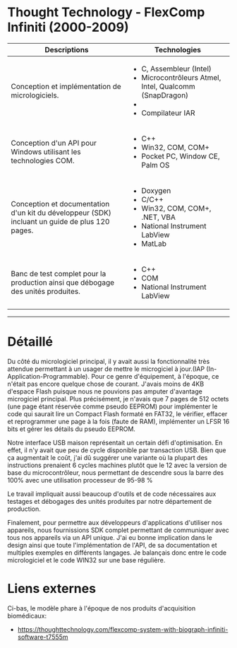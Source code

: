 # Thought Technology - FlexComp Infiniti (2000-2009)

| Descriptions | Technologies |
|--------------|--------------|
| Conception et implémentation de micrologiciels. | <ul><li>C, Assembleur (Intel)</li><li>Microcontrôleurs Atmel, Intel, Qualcomm (SnapDragon)<li><li>Compilateur IAR</li></ul> |
| Conception d'un API pour Windows utilisant les technologies COM. | <ul><li>C++</li><li>Win32, COM, COM+</li><li>Pocket PC, Window CE, Palm OS</li></ul> |
| Conception et documentation d'un kit du développeur (SDK) incluant un guide de plus 120 pages. | <ul><li>Doxygen</li><li>C/C++</li><li>Win32, COM, COM+, .NET, VBA</li><li>National Instrument LabView</li><li>MatLab</li></ul> |
| Banc de test complet pour la production ainsi que débogage des unités produites. | <ul><li>C++</li><li>COM</li><li>National Instrument LabView</li></ul> |

---------------------------------------------------------------------------------------------------------------------

# Détaillé

Du côté du micrologiciel principal, il y avait aussi la fonctionnalité très attendue permettant à un usager de mettre le microgiciel à jour.(IAP (In-Application-Programmable). Pour ce genre d'équipement, à l'époque, ce n'était pas encore quelque chose de courant. J'avais moins de 4KB d'espace Flash puisque nous ne pouvions pas amputer d'avantage microgiciel principal. Plus précisément, je n'avais que 7 pages de 512 octets (une page étant réservée comme pseudo EEPROM) pour implémenter le code qui saurait lire un Compact Flash formaté en FAT32, le vérifier, effacer et reprogrammer une page à la fois (faute de RAM), implémenter un LFSR 16 bits et gérer les détails du pseudo EEPROM.

Notre interface USB maison représentait un certain défi d'optimisation. En effet, il n'y avait que peu de cycle disponible par transaction USB. Bien que ça augmentait le coût, j'ai dû suggérer une variante où la plupart des instructions prenaient 6 cycles machines plutôt que le 12 avec la version de base du microcontrôleur, nous permettant de descendre sous la barre des 100% avec une utilisation processeur de 95-98 %

Le travail impliquait aussi beaucoup d'outils et de code nécessaires aux testages et débogages des unités produites par notre département de production.

Finalement, pour permettre aux développeurs d'applications d'utiliser nos appareils, nous fournissions SDK complet permettant de communiquer avec tous nos appareils via un API unique. J'ai eu bonne implication dans le design ainsi que toute l'implémentation de l'API, de sa documentation et multiples exemples en différents langages. Je balançais donc entre le code micrologiciel et le code WIN32 sur une base régulière.

# Liens externes

Ci-bas, le modèle phare à l'époque de nos produits d'acquisition biomédicaux:

* https://thoughttechnology.com/flexcomp-system-with-biograph-infiniti-software-t7555m